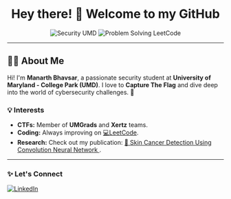 <h1 align="center">Hey there! 👋 Welcome to my GitHub</h1>

<p align="center">
  <img src="https://img.shields.io/badge/Security-UMD-blueviolet?style=flat-square" alt="Security UMD" />
  <img src="https://img.shields.io/badge/Problem%20Solving-LeetCode-orange?style=flat-square&logo=leetcode" alt="Problem Solving LeetCode" />
</p>



---

<h2 align="left">👨‍💻 About Me</h2>

<p align="left">
Hi! I'm <b>Manarth Bhavsar</b>, a passionate security student at <b>University of Maryland - College Park (UMD)</b>. I love to <b>Capture The Flag</b> and dive deep into the world of cybersecurity challenges. 🔐
</p>

<h3 align="left">💡 Interests</h3>
<ul>
  <li><b>CTFs:</b> Member of <b>UMGrads</b> and <b>Xertz</b> teams.</li>
  <li><b>Coding:</b> Always improving on <a href="https://leetcode.com/u/Manarth/" target="_blank">💻LeetCode</a>.</li>
  <li><b>Research:</b> Check out my publication: 
    <a href="https://ieeexplore.ieee.org/abstract/document/10351329" target="_blank">
      📄 Skin Cancer Detection Using Convolution Neural Network
    </a>.
  </li>
</ul>

---

<h3 align="left">✨ Let's Connect</h3>
<p align="left">
  <a href="https://www.linkedin.com/in/manarthbhavsar/" target="_blank">
    <img src="https://img.shields.io/badge/LinkedIn-Connect-blue?style=for-the-badge&logo=linkedin" alt="LinkedIn" />
  </a>

</p>

<!--
**Manarth-Bhavsar/Manarth-Bhavsar** is a ✨ _special_ ✨ repository because its `README.md` (this file) appears on your GitHub profile.

Here are some ideas to get you started:

- 🔭 I’m currently working on ...
- 🌱 I’m currently learning ...
- 👯 I’m looking to collaborate on ...
- 🤔 I’m looking for help with ...
- 💬 Ask me about ...
- 📫 How to reach me: ...
- 😄 Pronouns: ...
- ⚡ Fun fact: ...
-->
